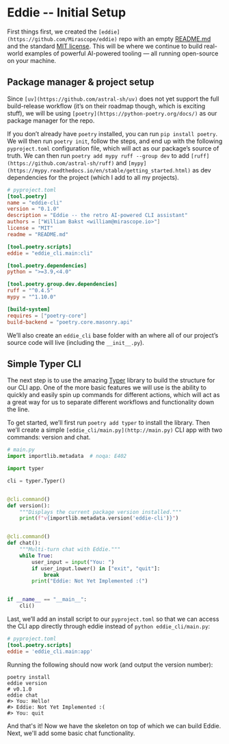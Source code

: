 # Eddie -- Initial Setup

First things first, we created the `[eddie](https://github.com/Mirascope/eddie)` repo with an empty [README.md](https://github.com/Mirascope/eddie/blob/main/README.md) and the standard [MIT license](https://github.com/Mirascope/eddie/blob/main/LICENSE). This will be where we continue to build real-world examples of powerful AI-powered tooling — all running open-source on your machine.

## Package manager & project setup

Since `[uv](https://github.com/astral-sh/uv)` does not yet support the full build-release workflow (it’s on their roadmap though, which is exciting stuff), we will be using `[poetry](https://python-poetry.org/docs/)` as our package manager for the repo.

If you don’t already have `poetry` installed, you can run `pip install poetry`. We will then run `poetry init`, follow the steps, and end up with the following `pyproject.toml` configuration file, which will act as our package’s source of truth. We can then run `poetry add mypy ruff --group dev` to add `[ruff](https://github.com/astral-sh/ruff)` and `[mypy](https://mypy.readthedocs.io/en/stable/getting_started.html)` as dev dependencies for the project (which I add to all my projects).

```toml
# pyproject.toml
[tool.poetry]
name = "eddie-cli"
version = "0.1.0"
description = "Eddie -- the retro AI-powered CLI assistant"
authors = ["William Bakst <william@mirascope.io>"]
license = "MIT"
readme = "README.md"

[tool.poetry.scripts]
eddie = "eddie_cli.main:cli"

[tool.poetry.dependencies]
python = ">=3.9,<4.0"

[tool.poetry.group.dev.dependencies]
ruff = "^0.4.5"
mypy = "^1.10.0"

[build-system]
requires = ["poetry-core"]
build-backend = "poetry.core.masonry.api"
```

We’ll also create an `eddie_cli` base folder with an where all of our project’s source code will live (including the `__init__.py`).

## Simple Typer CLI

The next step is to use the amazing [Typer](https://typer.tiangolo.com/) library to build the structure for our CLI app. One of the more basic features we will use is the ability to quickly and easily spin up commands for different actions, which will act as a great way for us to separate different workflows and functionality down the line.

To get started, we’ll first run `poetry add typer` to install the library. Then we’ll create a simple `[eddie_cli/main.py](http://main.py)` CLI app with two commands: version and chat.

```python
# main.py
import importlib.metadata  # noqa: E402

import typer

cli = typer.Typer()


@cli.command()
def version():
    """Displays the current package version installed."""
    print(f"v{importlib.metadata.version('eddie-cli')}")


@cli.command()
def chat():
    """Multi-turn chat with Eddie."""
    while True:
        user_input = input("You: ")
        if user_input.lower() in ["exit", "quit"]:
            break
        print("Eddie: Not Yet Implemented :(")


if __name__ == "__main__":
    cli()
```

Last, we’ll add an install script to our `pyproject.toml` so that we can access the CLI app directly through eddie instead of `python eddie_cli/main.py`:

```toml
# pyproject.toml
[tool.poetry.scripts]
eddie = 'eddie_cli.main:app'
```

Running the following should now work (and output the version number):

```shell
poetry install
eddie version
# v0.1.0
eddie chat
#> You: Hello!
#> Eddie: Not Yet Implemented :(
#> You: quit
```

And that's it! Now we have the skeleton on top of which we can build Eddie. Next, we'll add some basic chat functionality.
